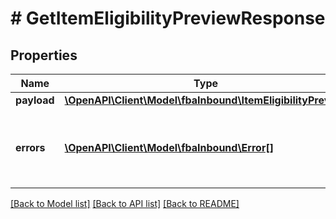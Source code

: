 # # GetItemEligibilityPreviewResponse

## Properties

Name | Type | Description | Notes
------------ | ------------- | ------------- | -------------
**payload** | [**\OpenAPI\Client\Model\fbaInbound\ItemEligibilityPreview**](ItemEligibilityPreview.md) |  | [optional]
**errors** | [**\OpenAPI\Client\Model\fbaInbound\Error[]**](Error.md) | A list of error responses returned when a request is unsuccessful. | [optional]

[[Back to Model list]](../../README.md#models) [[Back to API list]](../../README.md#endpoints) [[Back to README]](../../README.md)

